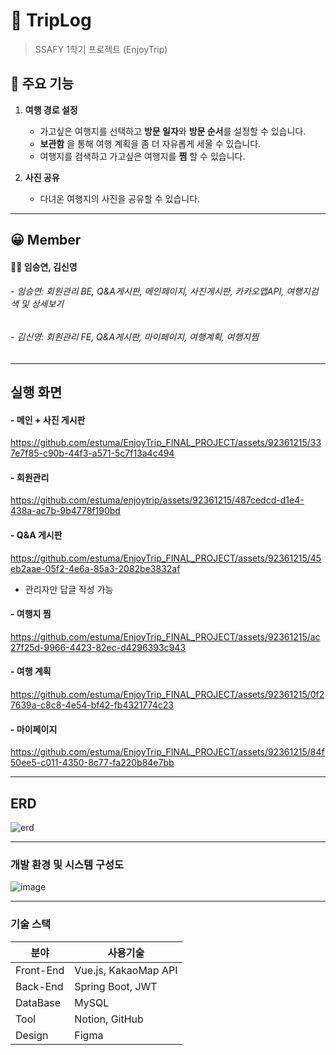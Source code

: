 # 📕 TripLog
> SSAFY 1학기 프로젝트 (EnjoyTrip)

## 🔎 주요 기능

1. **여행 경로 설정**
    
   - 가고싶은 여행지를 선택하고 **방문 일자**와 **방문 순서**를 설정할 수 있습니다.
   - **보관함** 을 통해 여행 계획을 좀 더 자유롭게 세울 수 있습니다.
   - 여행지를 검색하고 가고싶은 여행지를 **찜** 할 수 있습니다.
   
    
2. **사진 공유**   

    - 다녀온 여행지의 사진을 공유할 수 있습니다.

---

## 😀 Member

#### 👩👩 임승연, 김신영 
###### - 임승연: 회원관리 BE, Q&A게시판, 메인페이지, 사진게시판, 카카오맵API, 여행지검색 및 상세보기
###### - 김신영: 회원관리 FE, Q&A게시판, 마이페이지, 여행계획, 여행지찜

---

## 실행 화면
#### - 메인 + 사진 게시판
https://github.com/estuma/EnjoyTrip_FINAL_PROJECT/assets/92361215/337e7f85-c90b-44f3-a571-5c7f13a4c494

#### - 회원관리
https://github.com/estuma/enjoytrip/assets/92361215/487cedcd-d1e4-438a-ac7b-9b4778f190bd

#### - Q&A 게시판
https://github.com/estuma/EnjoyTrip_FINAL_PROJECT/assets/92361215/45eb2aae-05f2-4e6a-85a3-2082be3832af
- 관리자만 답글 작성 가능

#### - 여행지 찜
https://github.com/estuma/EnjoyTrip_FINAL_PROJECT/assets/92361215/ac27f25d-9966-4423-82ec-d4296393c943

#### - 여행 계획
https://github.com/estuma/EnjoyTrip_FINAL_PROJECT/assets/92361215/0f27639a-c8c8-4e54-bf42-fb4321774c23

#### - 마이페이지
https://github.com/estuma/EnjoyTrip_FINAL_PROJECT/assets/92361215/84f50ee5-c011-4350-8c77-fa220b84e7bb

---
## ERD
![erd](https://github.com/estuma/EnjoyTrip_FINAL_PROJECT/assets/92361215/cb9b74d4-0cd9-4957-9b23-ef0864911759)


---
### 개발 환경 및 시스템 구성도
![image](https://github.com/estuma/EnjoyTrip_FINAL_PROJECT/assets/92361215/da6bdce5-628f-4823-ae4a-07283acdd8fd)

---
### 기술 스택

| 분야 | 사용기술 |
| --- | --- |
|  Front-End | Vue.js, KakaoMap API |
| Back-End | Spring Boot, JWT  |
| DataBase | MySQL |
| Tool | Notion, GitHub |
| Design | Figma |
